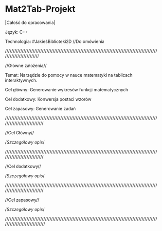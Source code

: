 # Mat2Tab-Projekt

|Całość do opracowania|

Język: C++

Technologia: #JakieśBiblioteki2D //Do omówienia

/////////////////////////////////////////////////////////////////////////////////////////////////////////////////////////

//Główne założenia//


Temat: Narzędzie do pomocy w nauce matematyki na tablicach interaktywnych.

Cel główny: Generowanie wykresów funkcji matematycznych

Cel dodatkowy: Konwersja postaci wzorów

Cel zapasowy: Generowanie zadań

////////////////////////////////////////////////////////////////////////////////////////////////////////////////////////////

//Cel Główny//

/*Szczegółowy opis*/

////////////////////////////////////////////////////////////////////////////////////////////////////////////////////////////

//Cel dodatkowy//

/*Szczegółowy opis*/

////////////////////////////////////////////////////////////////////////////////////////////////////////////////////////////

//Cel zapasowy//

/*Szczegółowy opis*/

/////////////////////////////////////////////////////////////////////////////////////////////////////////////////////////////
